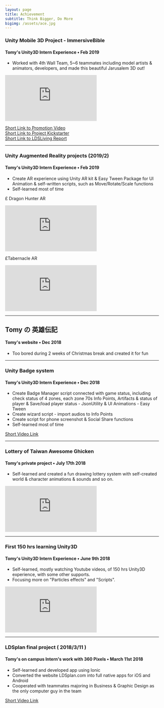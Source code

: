 ```yaml
---
layout: page
title: Achievement
subtitle: Think Bigger, Do More
bigimg: /assets/ace.jpg
---
```


### Unity Mobile 3D Project - ImmersiveBible
#### Tomy's Unity3D Intern Experience • Feb 2019

* Worked with 4th Wall Team, 5~6 teammates including model artists & animators, developers, and made this beautiful Jarusalem 3D out!

<div class="embed-video">
<iframe src="https://www.youtube.com/embed/QJ6PjWPgcus" frameborder="0" allow="accelerometer; autoplay; encrypted-media; gyroscope; picture-in-picture" allowfullscreen></iframe>
</div>

[Short Link to Promotion Video](https://www.youtube.com/watch?v=sQ_8qK1jnaQ)  
[Short Link to Project Kickstarter](https://www.kickstarter.com/projects/immersive/the-immersive-bible-experience?ref=2seqtg&fbclid=IwAR0r3LFlf1eR9_R1-2OSA1QgLy9q_izimTiA-X0JxMiM-1AhDZCl7vCDaR4)  
[Short Link to LDSLiving Report](http://www.ldsliving.com/Staggering-Virtual-Reality-Allows-You-to-Visit-Christ-Era-Jerusalem/s/90501?fbclid=IwAR3vgtO-ALJHkT7kzS3JPVHTZhbuYFEv_TkLvfZttqja4W3zZCe53Wzf1XE)  

---

### Unity Augmented Reality projects (2019/2)
#### Tomy's Unity3D Intern Experience • Feb 2019

* Create AR experience using Unity AR kit & Easy Tween Package for UI Animation & self-written scripts, such as Move/Rotate/Scale functions
* Self-learned most of time

£ Dragon Hunter AR 
<div class="embed-video">
    <iframe src="https://www.youtube.com/embed/vRDAnp26nbw" frameborder="0" allow="accelerometer; autoplay; encrypted-media; gyroscope; picture-in-picture" allowfullscreen></iframe>
</div>

£Tabernacle AR
<div class="embed-video">
    <iframe src="https://www.youtube.com/embed/NXvh60g2i1Y" frameborder="0" allow="accelerometer; autoplay; encrypted-media; gyroscope; picture-in-picture" allowfullscreen></iframe>
</div>

---

##  Tomy の 英雄伝記
#### Tomy's website • Dec 2018

* Too bored during 2 weeks of Christmas break and created it for fun

---

### Unity Badge system
#### Tomy's Unity3D Intern Experience • Dec 2018

* Create Badge Manager script connected with game status, including check status of 4 zones, each zone 70s Info Points, Artifacts & status of player & Save/load player status - JsonUtility & UI Animations - Easy Tween
* Create wizard script - import audios to Info Points
* Create script for phone screenshot & Social Share functions
* Self-learned most of time

[Short Video Link](https://drive.google.com/file/d/109ja23VDCSYTBcyralI2qqf0NPAU6FSA/view?usp=sharing)

---

### Lottery of Taiwan Awesome Ghicken 
#### Tomy's private project • July 17th 2018

* Self-learned and created a fun drawing lottery system with self-created world & character animations & sounds and so on.

<div class="embed-video">
    <iframe src="https://www.youtube.com/embed/tNLMIAsVAcA" frameborder="0" allow="accelerometer; autoplay; encrypted-media; gyroscope; picture-in-picture" allowfullscreen></iframe>
</div>

---

### First 150 hrs learning Unity3D
####  Tomy's Unity3D Intern Experience • June 9th 2018

* Self-learned, mostly watching Youtube videos, of 150 hrs Unity3D experience, with some other supports.
* Focusing more on "Particles effects" and "Scripts".

<div class="embed-video">
    <iframe src="https://www.youtube.com/embed/DlBzjrzaRIM" frameborder="0" allow="accelerometer; autoplay; encrypted-media; gyroscope; picture-in-picture" allowfullscreen></iframe>
</div>

---

### LDSplan final project ( 2018/3/11 )
#### Tomy's on campus Intern's work with 360 Pixels • March 11st 2018

* Self-learned and developed app using Ionic 
* Converted the website LDSplan.com into full native apps for iOS and Android
* Cooperated with teammates majoring in Business & Graphic Design as the only computer guy in the team

[Short Video Link](https://youtu.be/MR3ZPpsMC90)

<!--<div class="embed-video">-->
<!--    <iframe src="https://www.youtube.com/embed/MR3ZPpsMC90" frameborder="0" allow="accelerometer; autoplay; encrypted-media; gyroscope; picture-in-picture" allowfullscreen></iframe>-->
<!--</div>-->

